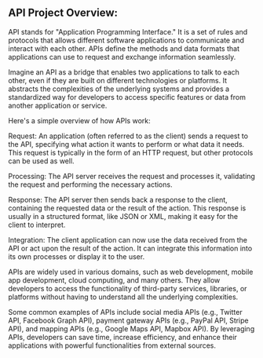 API Project Overview:
---------------------


API stands for "Application Programming Interface." It is a set of rules and protocols that allows different
software applications to communicate and interact with each other. APIs define the methods and data formats
that applications can use to request and exchange information seamlessly.

Imagine an API as a bridge that enables two applications to talk to each other, even if they are built on
different technologies or platforms. It abstracts the complexities of the underlying systems and provides a
standardized way for developers to access specific features or data from another application or service.

Here's a simple overview of how APIs work:

Request: An application (often referred to as the client) sends a request to the API, specifying what action
it wants to perform or what data it needs. This request is typically in the form of an HTTP request, but other
protocols can be used as well.

Processing: The API server receives the request and processes it, validating the request and performing the
necessary actions.

Response: The API server then sends back a response to the client, containing the requested data or the result
of the action. This response is usually in a structured format, like JSON or XML, making it easy for the client
to interpret.

Integration: The client application can now use the data received from the API or act upon the result of the
action. It can integrate this information into its own processes or display it to the user.

APIs are widely used in various domains, such as web development, mobile app development, cloud computing, and
many others. They allow developers to access the functionality of third-party services, libraries, or platforms
without having to understand all the underlying complexities.

Some common examples of APIs include social media APIs (e.g., Twitter API, Facebook Graph API), payment gateway
APIs (e.g., PayPal API, Stripe API), and mapping APIs (e.g., Google Maps API, Mapbox API). By leveraging APIs,
developers can save time, increase efficiency, and enhance their applications with powerful functionalities from
external sources.







